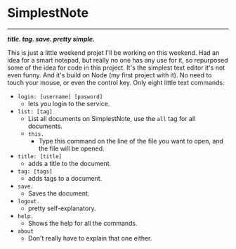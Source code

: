 # SimplestNote

---

***title. tag. save. pretty simple.***




This is just a little weekend projet I'll be working on this weekend. Had an idea for a smart notepad, but really no one has any use for it, so repurposed some of the idea for code in this project. It's the simplest text editor it's not even funny. And it's build on Node (my first project with it). No need to touch your mouse, or even the control key. Only eight little text commands.

- `login: [username] [pasword]`
  - lets you login to the service.
- `list: [tag]`
  - List all documents on SimplestNote, use the `all` tag for all documents.
  - `this.`
    - Type this command on the line of the file you want to open, and the file will be opened.
- `title: [title]`
  - adds a title to the document.
- `tag: [tags]`
  - adds tags to a document.
- `save.`
  - Saves the document.
- `logout.`
  - pretty self-explanatory.
- `help.`
  - Shows the help for all the commands.
- `about`
  - Don't really have to explain that one either.

